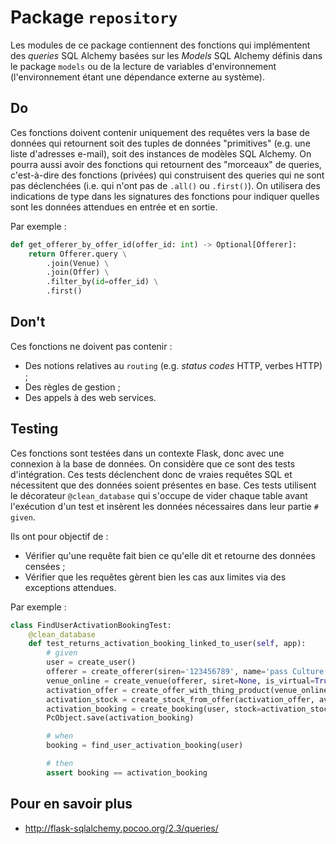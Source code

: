 # Package `repository`

Les modules de ce package contiennent des fonctions qui implémentent des _queries_ SQL Alchemy basées sur les _Models_
SQL Alchemy définis dans le package `models` ou de la lecture de variables d'environnement (l'environnement étant une
dépendance externe au système).

## Do

Ces fonctions doivent contenir uniquement des requêtes vers la base de données qui retournent soit des tuples de données
"primitives" (e.g. une liste d'adresses e-mail), soit des instances de modèles SQL Alchemy. On pourra aussi avoir des
fonctions qui retournent des "morceaux" de queries, c'est-à-dire des fonctions (privées) qui construisent des queries
qui ne sont pas déclenchées (i.e. qui n'ont pas de `.all()` ou `.first()`).
On utilisera des indications de type dans les signatures des fonctions pour indiquer quelles sont les données attendues
en entrée et en sortie.

Par exemple :

```python
def get_offerer_by_offer_id(offer_id: int) -> Optional[Offerer]:
    return Offerer.query \
        .join(Venue) \
        .join(Offer) \
        .filter_by(id=offer_id) \
        .first()
```

## Don't

Ces fonctions ne doivent pas contenir :

- Des notions relatives au `routing` (e.g. _status codes_ HTTP, verbes HTTP) ;
- Des règles de gestion ;
- Des appels à des web services.

## Testing

Ces fonctions sont testées dans un contexte Flask, donc avec une connexion à la base de données. On considère que ce sont
des tests d'intégration. Ces tests déclenchent donc de vraies requêtes SQL et nécessitent que des données soient présentes
en base. Ces tests utilisent le décorateur `@clean_database` qui s'occupe de vider chaque table avant l'exécution d'un
test et insèrent les données nécessaires dans leur partie `# given`.

Ils ont pour objectif de :

- Vérifier qu'une requête fait bien ce qu'elle dit et retourne des données censées ;
- Vérifier que les requêtes gèrent bien les cas aux limites via des exceptions attendues.

Par exemple :

```python
class FindUserActivationBookingTest:
    @clean_database
    def test_returns_activation_booking_linked_to_user(self, app):
        # given
        user = create_user()
        offerer = create_offerer(siren='123456789', name='pass Culture')
        venue_online = create_venue(offerer, siret=None, is_virtual=True)
        activation_offer = create_offer_with_thing_product(venue_online, thing_type=ThingType.ACTIVATION)
        activation_stock = create_stock_from_offer(activation_offer, available=200, price=0)
        activation_booking = create_booking(user, stock=activation_stock, venue=venue_online)
        PcObject.save(activation_booking)

        # when
        booking = find_user_activation_booking(user)

        # then
        assert booking == activation_booking
```

## Pour en savoir plus

- http://flask-sqlalchemy.pocoo.org/2.3/queries/
